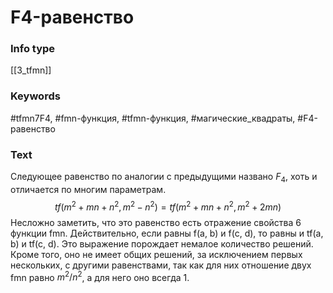 # F4-равенство
### Info type
[[3_tfmn]]
### Keywords
#tfmn7F4, #fmn-функция, #tfmn-функция, #магические_квадраты, #F4-равенство
### Text
Следующее равенство по аналогии с предыдущими названо $F_4$, хоть и отличается по многим параметрам.
$$tf(m^2 + mn + n^2, m^2 - n^2) = tf(m^2 + mn + n^2, m^2 + 2mn)$$
Несложно заметить, что это равенство есть отражение свойства 6 функции fmn. Действительно, если равны f(a, b) и f(c, d), то равны и tf(a, b) и tf(c, d). Это выражение порождает немалое количество решений. Кроме того, оно не имеет общих решений, за исключением первых нескольких, с другими равенствами, так как для них отношение двух fmn равно $m^2 / n^2$, а для него оно всегда 1.